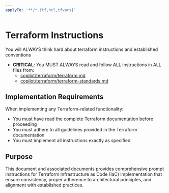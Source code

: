 ```yaml
---
applyTo: '**/*.{tf,hcl,tfvars}'
---
```

# Terraform Instructions

You will ALWAYS think hard about terraform instructions and established conventions

- **CRITICAL**: You MUST ALWAYS read and follow ALL instructions in ALL files from:
  - [copilot/terraform/terraform.md](../../copilot/terraform/terraform.md)
  - [copilot/terraform/terraform-standards.md](../../copilot/terraform/terraform-standards.md)

## Implementation Requirements

When implementing any Terraform-related functionality:

- You must have read the complete Terraform documentation before proceeding
- You must adhere to all guidelines provided in the Terraform documentation
- You must implement all instructions exactly as specified

## Purpose

This document and associated documents provides comprehensive prompt instructions for Terraform Infrastructure as Code (IaC) implementation that ensure consistency, proper
 adherence to architectural principles, and alignment with established practices.
